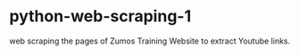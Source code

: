 # python-web-scraping-1
web scraping the pages of Zumos Training Website to extract Youtube links. 
